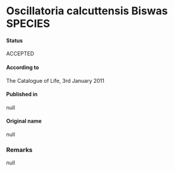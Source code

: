 Oscillatoria calcuttensis Biswas SPECIES
=======

#### Status
ACCEPTED

#### According to
The Catalogue of Life, 3rd January 2011

#### Published in
null

#### Original name
null

### Remarks
null